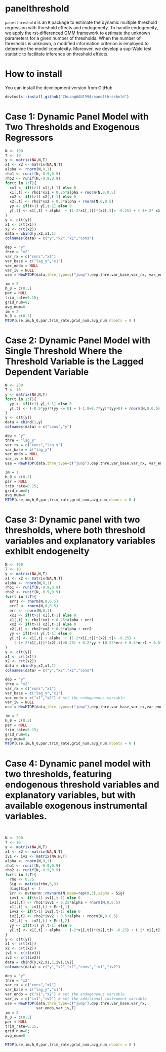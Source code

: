 # panelthreshold

`panelthreshold` is an `R` package to estimate the dynamic multiple threshold regression with threshold 
    effects and endogeneity. To handle endogeneity, we apply the rst-differenced GMM framework
    to estimate the unknown parameters for a given number of thresholds. When the number of thresholds 
    is unknown, a modified information criterion is employed to determine the model complexity.  Moreover, 
    we develop a sup-Wald test statistic to facilitate inference on threshold effects. 
    
# How to install
You can install the development version from GitHub
```r
devtools::install_github("ChuangWAN1994/panelthreshold")
```

# Case 1: Dynamic Panel Model with Two Thresholds and Exogenous Regressors
```r
N <- 100
T <- 10
y <- matrix(NA,N,T)
x1 <- x2 <- matrix(NA,N,T)
alpha <- rnorm(N,0,1)
rho1 <- runif(N,-0.9,0.9)
rho2 <- runif(N,-0.9,0.9)
for(t in 1:T){
  xx1 <- if(t>1) x1[,t-1] else 0
  x1[,t] <- rho1*xx1 + 0.25*alpha + rnorm(N,0,0.5)
  xx2 <- if(t>1) x2[,t-1] else 0
  x2[,t] <- rho2*xx2 + 0.5*alpha + rnorm(N,0,0.5)
  yy <- if(t>1) y[,t-1] else 0
  y[,t] <- x1[,t] + alpha  + (1-2*x1[,t])*(x2[,t]> -0.25) + (-1+ 2* x1[,t])*(x2[,t]>0.25) + 0.2*yy + rnorm(N,0,0.5)
}
y <- c(t(y))
x1 <- c(t(x1))
x2 <- c(t(x2))
data = cbind(y,x2,x1,1)
colnames(data) = c("y","x2","x1","cons")

dep = "y"
thre = "x2"
var_rx = c("cons","x1")
var_base = c("lag_y","x1")
var_endo = NULL
var_iv = NULL
use = NewMTDP(data,thre_type=c("jump"),dep,thre,var_base,var_rx, var_endo,var_iv,T)

im = 2
h_0 = c(0.5)
par = NULL
trim_rate=0.15;
grid_num=0;
avg_num=0
im = 2
h_0 = c(0.5)
MTDP(use,im,h_0,par,trim_rate,grid_num,avg_num,nboots = 0 )
```

# Case 2: Dynamic Panel Model with Single Threshold Where the Threshold Variable is the Lagged Dependent Variable
```r
N <- 200
T <- 10
y <- matrix(NA,N,T)
for(t in 1:T){
  yy <- if(t>1) y[,t-1] else 0
  y[,t] <- (-0.5*yy)*(yy <= 0) + (-1.8+0.7*yy)*(yy>0) + rnorm(N,0,0.5)
}
y <- c(t(y))
data = cbind(1,y)
colnames(data) = c("cons","y")

dep = "y"
thre = "lag_y"
var_rx = c("cons","lag_y")
var_base = c("lag_y")
var_endo = NULL
var_iv = NULL
use = NewMTDP(data,thre_type=c("jump"),dep,thre,var_base,var_rx, var_endo,var_iv,T)

im = 1
h_0 = c(0.5)
par = NULL 
trim_rate=0.15;
grid_num=0;
avg_num=0
MTDP(use,im,h_0,par,trim_rate,grid_num,avg_num,nboots = 0 )
```

# Case 3: Dynamic panel with two thresholds, where both threshold variables and explanatory variables exhibit endogeneity
```r
N <- 100
T <- 10
y <- matrix(NA,N,T)
x1 <- x2 <- matrix(NA,N,T)
alpha <- rnorm(N,0,1)
rho1 <- runif(N,-0.9,0.9)
rho2 <- runif(N,-0.9,0.9)
for(t in 1:T){
  err1 <- rnorm(N,0,0.5)
  err2 <- rnorm(N,0,0.5)
  err <- rnorm(N,0,1)
  xx1 <- if(t>1) x1[,t-1] else 0
  x1[,t] <- rho1*xx1 + 0.25*alpha + err1
  xx2 <- if(t>1) x2[,t-1] else 0 
  x2[,t] <- rho2*xx2 + 0.5*alpha + err2
  yy <- if(t>1) y[,t-1] else 0
  y[,t] <- x1[,t] + alpha  + (1-2*x1[,t])*(x2[,t]> -0.25) + 
    (-1+ 2*x1[,t])*(x2[,t]>0.25) + 0.2*yy + (0.25*err + 0.5*err1 + 0.5*err2)
}
y <- c(t(y))
x1 <- c(t(x1))
x2 <- c(t(x2))
data = cbind(y,x2,x1,1)
colnames(data) = c("y","x2","x1","cons")

dep = "y"
thre = "x2"
var_rx = c("cons","x1")
var_base = c("lag_y","x1")
var_endo = c("x1","x2") # set the endogeneous variable
var_iv = NULL
use = NewMTDP(data,thre_type=c("jump"),dep,thre,var_base,var_rx,var_endo,var_iv,T)

im = 2
h_0 = c(0.5)
par = NULL
trim_rate=0.15;
grid_num=0;
avg_num=0
MTDP(use,im,h_0,par,trim_rate,grid_num,avg_num,nboots = 0 )
```

# Case 4: Dynamic panel model with two thresholds, featuring endogenous threshold variables and explanatory variables, but with available exogenous instrumental variables.

```r


N <- 200
T <- 10
y <- matrix(NA,N,T)
x1 <- x2 <- matrix(NA,N,T)
iv1 <- iv2 <- matrix(NA,N,T)
alpha <- rnorm(N,0,1)
rho1 <- runif(N,-0.9,0.9)
rho2 <- runif(N,-0.9,0.9)
for(t in 1:T){
  rho <- 0.75
  Sig <- matrix(rho,3,3)
  diag(Sig) <- 1
  Err <- mvtnorm::rmvnorm(N,mean=rep(0,3),sigma = Sig) 
  ivv1 <- if(t>1) iv1[,t-1] else 0
  iv1[,t] <- rho1*ivv1 + 0.25*alpha + rnorm(N,0,0.5)
  x1[,t] <- iv1[,t] + Err[,1]
  ivv2 <- if(t>1) iv2[,t-1] else 0
  iv2[,t] <- rho2*ivv2 + 0.5*alpha + rnorm(N,0,0.5)
  x2[,t] <- iv2[,t] + Err[,2]
  yy <- if(t>1) y[,t-1] else 0
  y[,t] <- x1[,t] + alpha  + (-2*x1[,t])*(x2[,t]> -0.25) + ( 2* x1[,t])*(x2[,t]>0.25)  + Err[,3] + 0.2*yy
}
y <- c(t(y))
x1 <- c(t(x1))
x2 <- c(t(x2))
iv1 <- c(t(iv1))
iv2 <- c(t(iv2))
data = cbind(y,x2,x1,1,iv1,iv2)
colnames(data) = c("y","x2","x1","cons","iv1","iv2")

dep = "y"
thre = "x2"
var_rx = c("cons","x1")
var_base = c("lag_y","x1")
var_endo = c("x1","x2") # set the endogeneous variable
var_iv = c("iv1","iv2") # set the additional instrument variable
use = NewMTDP(data,thre_type=c("jump"),dep,thre,var_base,var_rx,
              var_endo,var_iv,T)
im = 2
h_0 = c(0.5)
par = NULL
trim_rate=0.15;
grid_num=0;
avg_num=0

MTDP(use,im,h_0,par,trim_rate,grid_num,avg_num,nboots = 0 )
```
